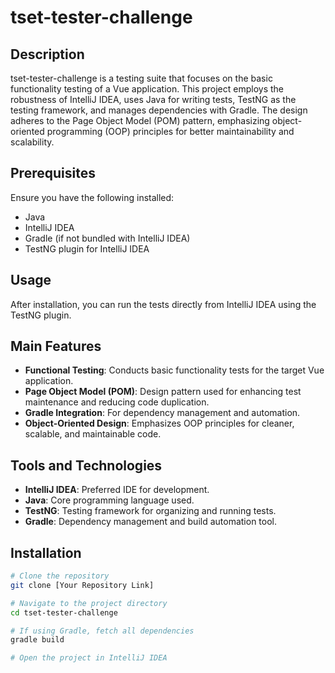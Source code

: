 # tset-tester-challenge

## Description
tset-tester-challenge is a testing suite that focuses on the basic functionality testing of a Vue application. This project employs the robustness of IntelliJ IDEA, uses Java for writing tests, TestNG as the testing framework, and manages dependencies with Gradle. The design adheres to the Page Object Model (POM) pattern, emphasizing object-oriented programming (OOP) principles for better maintainability and scalability.

## Prerequisites
Ensure you have the following installed:
- Java
- IntelliJ IDEA
- Gradle (if not bundled with IntelliJ IDEA)
- TestNG plugin for IntelliJ IDEA

## Usage
After installation, you can run the tests directly from IntelliJ IDEA using the TestNG plugin.

## Main Features
- **Functional Testing**: Conducts basic functionality tests for the target Vue application.
- **Page Object Model (POM)**: Design pattern used for enhancing test maintenance and reducing code duplication.
- **Gradle Integration**: For dependency management and automation.
- **Object-Oriented Design**: Emphasizes OOP principles for cleaner, scalable, and maintainable code.

## Tools and Technologies
- **IntelliJ IDEA**: Preferred IDE for development.
- **Java**: Core programming language used.
- **TestNG**: Testing framework for organizing and running tests.
- **Gradle**: Dependency management and build automation tool.

## Installation
```bash
# Clone the repository
git clone [Your Repository Link]

# Navigate to the project directory
cd tset-tester-challenge

# If using Gradle, fetch all dependencies
gradle build

# Open the project in IntelliJ IDEA


